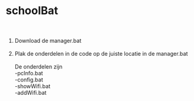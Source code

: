 # schoolBat<br><br>
1. Download de manager.bat<br><br>
2. Plak de onderdelen in de code op de juiste locatie in de manager.bat<br><br>
De onderdelen zijn<br>
-pcInfo.bat<br>
-config.bat<br>
-showWifi.bat<br>
-addWifi.bat
